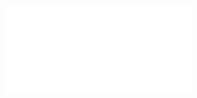![carbon (1)](https://raw.githubusercontent.com/boatrainlsz/my-image-hosting/main/202203192134691.svg)